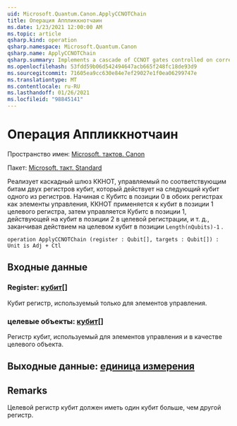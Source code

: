 ```yaml
---
uid: Microsoft.Quantum.Canon.ApplyCCNOTChain
title: Операция Аппликкнотчаин
ms.date: 1/23/2021 12:00:00 AM
ms.topic: article
qsharp.kind: operation
qsharp.namespace: Microsoft.Quantum.Canon
qsharp.name: ApplyCCNOTChain
qsharp.summary: Implements a cascade of CCNOT gates controlled on corresponding bits of two qubit registers, acting on the next qubit of one of the registers. Starting from the qubits at position 0 in both registers as controls, CCNOT is applied to the qubit at position 1 of the target register, then controlled by the qubits at position 1 acting on the qubit at position 2 in the target register, etc., ending with an action on the target qubit in position `Length(nQubits)-1`.
ms.openlocfilehash: 53fdd59b06d542494647acb665f248fc18de93d9
ms.sourcegitcommit: 71605ea9cc630e84e7ef29027e1f0ea06299747e
ms.translationtype: MT
ms.contentlocale: ru-RU
ms.lasthandoff: 01/26/2021
ms.locfileid: "98845141"
---
```

# <a name="applyccnotchain-operation"></a>Операция Аппликкнотчаин

Пространство имен: [Microsoft. тактов. Canon](xref:Microsoft.Quantum.Canon)

Пакет: [Microsoft. такт. Standard](https://nuget.org/packages/Microsoft.Quantum.Standard)


Реализует каскадный шлюз ККНОТ, управляемый по соответствующим битам двух регистров кубит, который действует на следующий кубит одного из регистров.
Начиная с Кубитс в позиции 0 в обоих регистрах как элементы управления, ККНОТ применяется к кубит в позиции 1 целевого регистра, затем управляется Кубитс в позиции 1, действующей на кубит в позиции 2 в целевой регистрации, и т. д., заканчивая действием на целевом кубит в позиции `Length(nQubits)-1` .

```qsharp
operation ApplyCCNOTChain (register : Qubit[], targets : Qubit[]) : Unit is Adj + Ctl
```


## <a name="input"></a>Входные данные

### <a name="register--qubit"></a>Register: [кубит](xref:microsoft.quantum.lang-ref.qubit)[]

Кубит регистр, используемый только для элементов управления.


### <a name="targets--qubit"></a>целевые объекты: [кубит](xref:microsoft.quantum.lang-ref.qubit)[]

Регистр кубит, используемый для элементов управления и в качестве целевого объекта.



## <a name="output--unit"></a>Выходные данные: [единица измерения](xref:microsoft.quantum.lang-ref.unit)



## <a name="remarks"></a>Remarks

Целевой регистр кубит должен иметь один кубит больше, чем другой регистр.